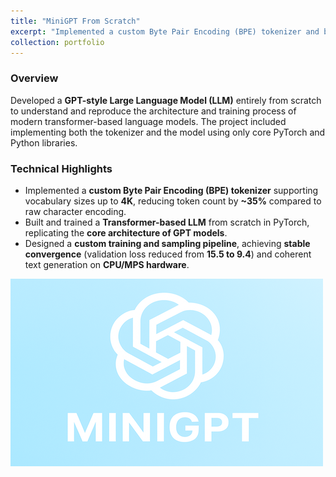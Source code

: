 ```yaml
---
title: "MiniGPT From Scratch"
excerpt: "Implemented a custom Byte Pair Encoding (BPE) tokenizer and built a Transformer-based Large Language Model (LLM) from scratch in PyTorch, replicating the core architecture of GPT-style models. <br/><img src='/images/miniGPT.png'>"
collection: portfolio
---
```


### Overview
Developed a **GPT-style Large Language Model (LLM)** entirely from scratch to understand and reproduce the architecture and training process of modern transformer-based language models. The project included implementing both the tokenizer and the model using only core PyTorch and Python libraries.

### Technical Highlights
- Implemented a **custom Byte Pair Encoding (BPE) tokenizer** supporting vocabulary sizes up to **4K**, reducing token count by **~35%** compared to raw character encoding.  
- Built and trained a **Transformer-based LLM** from scratch in PyTorch, replicating the **core architecture of GPT models**.  
- Designed a **custom training and sampling pipeline**, achieving **stable convergence** (validation loss reduced from **15.5 to 9.4**) and coherent text generation on **CPU/MPS hardware**.

![MiniGPT Model Demo](/images/miniGPT.png)
